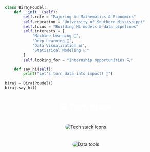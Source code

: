 ```python
class BirajPoudel:
    def __init__(self):
        self.role = "Majoring in Mathematics & Economics"
        self.education = "University of Southern Mississippi"
        self.focus = "Building ML models & data pipelines"
        self.interests = [
            "Machine Learning 🤖",
            "Deep Learning 🧠",
            "Data Visualization 📊",
            "Statistical Modeling 📈"
        ]
        self.looking_for = "Internship opportunities 🔍"

    def say_hi(self):
        print("Let's turn data into impact! 🚀")

biraj = BirajPoudel()
biraj.say_hi()
```



<!-- 💻 Tech Stack Section -->
<div class="tech-stack" align="center">
  <h3>💻 Tech Stack</h3>

  <!-- Core Languages & Tools -->
  <div class="icon-row">
    <img src="https://skillicons.dev/icons?i=python,tensorflow,git,github" alt="Tech stack icons">
  </div>

  <br>

  <!-- Data & ML Tools -->
  <div class="icon-row">
    <img src="https://skillicons.dev/icons?i=mysql,pandas,numpy,scikitlearn,tableau,matplotlib,jupyter,excel" alt="Data tools">
  </div>
</div>

<!-- 💫 Animation Style -->
<style>
  .tech-stack {
    margin-top: 30px;
  }

  .tech-stack h3 {
    font-size: 1.5rem;
    color: #ffffff;
    margin-bottom: 20px;
  }

  .icon-row img {
    margin: 10px;
    transition: transform 0.3s ease, box-shadow 0.3s ease;
    border-radius: 12px;
  }

  .icon-row img:hover {
    transform: scale(1.15);
    box-shadow: 0 0 20px rgba(0, 255, 255, 0.4);
  }
</style>
